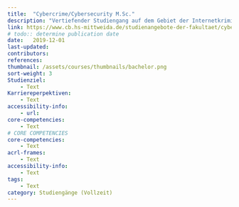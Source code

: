 ```yaml
---
title:  "Cybercrime/Cybersecurity M.Sc."
description: "Vertiefender Studiengang auf dem Gebiet der Internetkriminalität, der durch verschiedene Qualifizierungslinien eine optimale Fokussierung und Qualifizierung erlaubt."
link: https://www.cb.hs-mittweida.de/studienangebote-der-fakultaet/cybercrimecybersecurity/
# todo:: determine publication date
date:   2019-12-01
last-updated:
contributors:
references:
thumbnail: /assets/courses/thumbnails/bachelor.png
sort-weight: 3
Studienziel:
    - Text
Karriereperpektiven:
    - Text
accessibility-info:
    - url: 
core-competencies:
    - Text
# CORE COMPETENCIES
core-competencies:
    - Text
acrl-frames:
    - Text
accessibility-info:
    - Text
tags:
    - Text
category: Studiengänge (Vollzeit)
---
```

